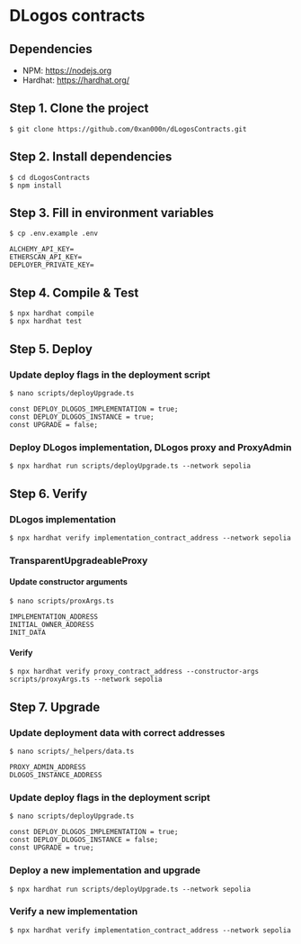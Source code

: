 # DLogos contracts

## Dependencies
- NPM: https://nodejs.org
- Hardhat: https://hardhat.org/

## Step 1. Clone the project
```
$ git clone https://github.com/0xan000n/dLogosContracts.git
```

## Step 2. Install dependencies
```
$ cd dLogosContracts
$ npm install
```

## Step 3. Fill in environment variables
```
$ cp .env.example .env

ALCHEMY_API_KEY=
ETHERSCAN_API_KEY=
DEPLOYER_PRIVATE_KEY=
```

## Step 4. Compile & Test
```
$ npx hardhat compile
$ npx hardhat test
```

## Step 5. Deploy
### Update deploy flags in the deployment script
```
$ nano scripts/deployUpgrade.ts

const DEPLOY_DLOGOS_IMPLEMENTATION = true;
const DEPLOY_DLOGOS_INSTANCE = true;
const UPGRADE = false;
```
### Deploy DLogos implementation, DLogos proxy and ProxyAdmin
```
$ npx hardhat run scripts/deployUpgrade.ts --network sepolia
```

## Step 6. Verify
### DLogos implementation
```
$ npx hardhat verify implementation_contract_address --network sepolia
```
### TransparentUpgradeableProxy
#### Update constructor arguments
```
$ nano scripts/proxArgs.ts

IMPLEMENTATION_ADDRESS
INITIAL_OWNER_ADDRESS
INIT_DATA
```
#### Verify
```
$ npx hardhat verify proxy_contract_address --constructor-args scripts/proxyArgs.ts --network sepolia
```

## Step 7. Upgrade
### Update deployment data with correct addresses
```
$ nano scripts/_helpers/data.ts

PROXY_ADMIN_ADDRESS
DLOGOS_INSTANCE_ADDRESS
```
### Update deploy flags in the deployment script
```
$ nano scripts/deployUpgrade.ts

const DEPLOY_DLOGOS_IMPLEMENTATION = true;
const DEPLOY_DLOGOS_INSTANCE = false;
const UPGRADE = true;
```
### Deploy a new implementation and upgrade
```
$ npx hardhat run scripts/deployUpgrade.ts --network sepolia
```
### Verify a new implementation
```
$ npx hardhat verify implementation_contract_address --network sepolia
```
